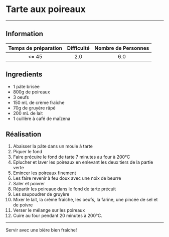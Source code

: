 # Tarte aux poireaux



---

## Information

| Temps de préparation  | Difficulté    | Nombre de Personnes |
|:---------------------:|:-------------:|:-------------------:|
| <= 45            | 2.0  | 6.0        |

## Ingredients

- 1 pâte brisée
- 800g de poireaux
- 3 oeufs
- 150 mL de crème fraîche
- 70g de gruyère râpé
- 200 mL de lait
- 1 cuillère à café de maïzena


## Réalisation

1. Abaisser la pâte dans un moule à tarte
1. Piquer le fond
1. Faire précuire le fond de tarte 7 minutes au four à 200°C
1. Eplucher et laver les poireaux en enlevant les deux tiers de la partie verte
1. Emincer les poireaux finement
1. Les faire revenir à feu doux avec une noix de beurre
1. Saler et poivrer
1. Répartir les poireaux dans le fond de tarte précuit
1. Les saupoudrer de gruyère
1. Mixer le lait, la crème fraîche, les oeufs, la farine, une pincée de sel et de poivre
1. Verser le mélange sur les poireaux
1. Cuire au four pendant 20 minutes à 200°C.


---

Servir avec une bière bien fraîche!
